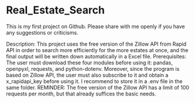 # Real_Estate_Search
This is my first project on Github. Please share with me openly if you have any suggestions or criticisms.

Description: This project uses the free version of the Zillow API from Rapid API in order to search more efficiently for the more estates at once, and the final output will be written down automatically in a Excel file. 
Prerequisites: The user must download these four modules before using it: pandas, openpyxl, requests, and python-dotenv. 
Moreover, since the program is based on Zillow API, the user must also subscribe to it and obtain a x_rapidapi_key before using it. I recommend to store it in a .env file in the same folder. REMINDER: The free version of the Zillow API has a limit of 100 requests per month, but that already suffices the basic needs. 
